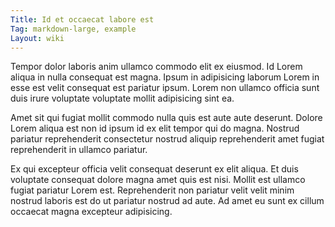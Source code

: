 ```yaml
---
Title: Id et occaecat labore est
Tag: markdown-large, example
Layout: wiki
---
```

Tempor dolor laboris anim ullamco commodo elit ex eiusmod. Id Lorem aliqua in nulla consequat est magna. Ipsum in adipisicing laborum Lorem in esse est velit consequat est pariatur ipsum. Lorem non ullamco officia sunt duis irure voluptate voluptate mollit adipisicing sint ea.

Amet sit qui fugiat mollit commodo nulla quis est aute aute deserunt. Dolore Lorem aliqua est non id ipsum id ex elit tempor qui do magna. Nostrud pariatur reprehenderit consectetur nostrud aliquip reprehenderit amet fugiat reprehenderit in ullamco pariatur.

Ex qui excepteur officia velit consequat deserunt ex elit aliqua. Et duis voluptate consequat dolore magna amet quis est nisi. Mollit est ullamco fugiat pariatur Lorem est. Reprehenderit non pariatur velit velit minim nostrud laboris est do ut pariatur nostrud ad aute. Ad amet eu sunt ex cillum occaecat magna excepteur adipisicing.